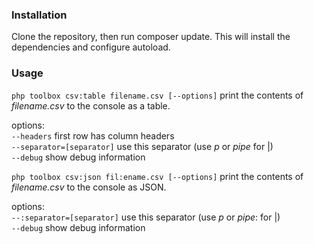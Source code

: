 ### Installation ###

Clone the repository, then run composer update. 
This will install the dependencies and configure autoload.

### Usage ###

``` php toolbox csv:table filename.csv [--options] ``` print the contents of *filename.csv* to the console as a table.    

options:   
``` --headers ``` first row has column headers  
``` --separator=[separator] ``` use this separator (use *p* or *pipe* for |)  
``` --debug ``` show debug information

``` php toolbox csv:json fil:ename.csv [--options] ``` print the contents of *filename.csv* to the console as JSON.    

options:      
``` --:separator=[separator] ``` use this separator (use *p* or *pipe*: for |)  
``` --debug ``` show debug information
